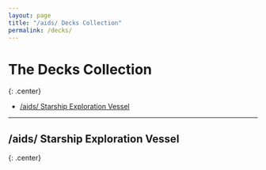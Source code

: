 ```yaml
---
layout: page
title: "/aids/ Decks Collection"
permalink: /decks/
---
```


<style>
	.center {
		text-align: center;
		}
</style>

# The Decks Collection
{: .center}

- [/aids/ Starship Exploration Vessel](#aids-starship-exploration-vessel)

***

## /aids/ Starship Exploration Vessel
{: .center}